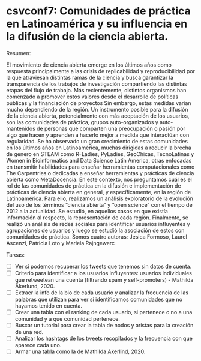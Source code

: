 # csvconf7: Comunidades de práctica en Latinoamérica y su influencia en la difusión de la ciencia abierta.

Resumen:

El movimiento de ciencia abierta emerge en los últimos años como respuesta principalmente a las crisis de replicabilidad y reproducibilidad por la que atraviesan distintas ramas de la ciencia y busca garantizar la transparencia de los trabajos de investigación compartiendo las distintas etapas del flujo de trabajo. Más recientemente, distintos organismos han comenzado a promover estos valores desde el desarrollo de políticas públicas y la financiación de proyectos Sin embargo, estas medidas varían mucho dependiendo de la región. Un instrumento posible para la difusión de la ciencia abierta, potencialmente con más aceptación de los usuarios, son las comunidades de práctica, grupos auto-organizados y auto-mantenidos de personas que comparten una preocupación o pasión por algo que hacen y aprenden a hacerlo mejor a medida que interactúan con regularidad. Se ha observado un gran crecimiento de estas comunidades en los últimos años en Latinoamérica, muchas dirigidas a reducir la brecha de género en STEAM como R-Ladies, PyLadies, GeoChicas, TecnoLatinas y Women in Bioinformatics and Data Science Latin America, otras enfocadas en transmitir habilidades para enseñar herramientas computacionales como The Carpentries o dedicadas a enseñar herramientas y prácticas de ciencia abierta como MetaDocencia. En este contexto, nos preguntamos cuál es el rol de las comunidades de práctica en la difusión e implementación de prácticas de ciencia abierta en general, y específicamente, en la región de Latinoamérica. Para ello, realizamos un análisis exploratorio de la evolución del uso de los términos “ciencia abierta” y “open science” con el tiempo de 2012 a la actualidad. Se estudió, en aquellos casos en que existía información al respecto, la representación de cada región. Finalmente, se realizó un análisis de redes sociales para identificar usuarios influyentes y agrupaciones de usuarios y luego se estudió la asociación de estos con comunidades de práctica. Somos cuatro autoras: Jesica Formoso, Laurel Ascenzi, Patricia Loto y Mariela Rajngewerc


Tareas:
- [ ] Ver si podemos recuperar los tweets que tenemos sin datos de cuenta. 
- [ ] Criterio para identificar a los usuarios influyentes: usuarios individuales que retweetean una cuenta (filtrando spam y self-promoters) - Mathilda Åkerlund, 2020.
- [ ] Extraer la info de la bio de cada usuario y analizar la frecuencia de las palabras que utilizan para ver si identificamos comunidades que no hayamos tenido en cuenta. 
- [ ] Crear una tabla con el ranking de cada usuario, si pertenece o no a una comunidad y a que comunidad pertenece.
- [ ] Buscar un tutorial para crear la tabla de nodos y aristas para la creación de una red. 
- [ ] Analizar los hashtags de los tweets recopilados y la frecuencia con que aparece cada uno. 
- [ ] Armar una tabla como la de Mathilda Akerlind, 2020.
